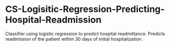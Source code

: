 # CS-Logisitic-Regression-Predicting-Hospital-Readmission
Classifier using logistic regression to predict hospital readmittance. Predicts readmission of the patient within 30 days of initial hospitalization.
